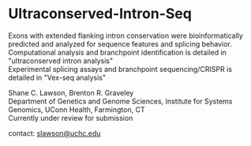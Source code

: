 # Ultraconserved-Intron-Seq

Exons with extended flanking intron conservation were bioinformatically predicted and analyzed for sequence features and splicing behavior.  
Computational analysis and branchpoint identification is detailed in "ultraconserved intron analysis"  
Experimental splicing assays and branchpoint sequencing/CRISPR is detailed in "Vex-seq analysis"  

Shane C. Lawson, Brenton R. Graveley  
Department of Genetics and Genome Sciences, Institute for Systems Genomics, UConn Health, Farmington, CT  
Currently under review for submission  

contact: slawson@uchc.edu
